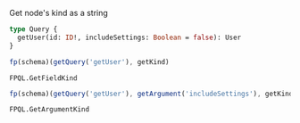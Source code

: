 Get node's kind as a string

```graphql
type Query {
  getUser(id: ID!, includeSettings: Boolean = false): User
}
```

```javascript
fp(schema)(getQuery('getUser'), getKind)
```

```snapshot
FPQL.GetFieldKind
```

```javascript
fp(schema)(getQuery('getUser'), getArgument('includeSettings'), getKind)
```

```snapshot
FPQL.GetArgumentKind
```
